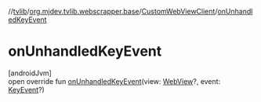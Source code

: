 //[tvlib](../../../index.md)/[org.mjdev.tvlib.webscrapper.base](../index.md)/[CustomWebViewClient](index.md)/[onUnhandledKeyEvent](on-unhandled-key-event.md)

# onUnhandledKeyEvent

[androidJvm]\
open override fun [onUnhandledKeyEvent](on-unhandled-key-event.md)(view: [WebView](https://developer.android.com/reference/kotlin/android/webkit/WebView.html)?, event: [KeyEvent](https://developer.android.com/reference/kotlin/android/view/KeyEvent.html)?)
